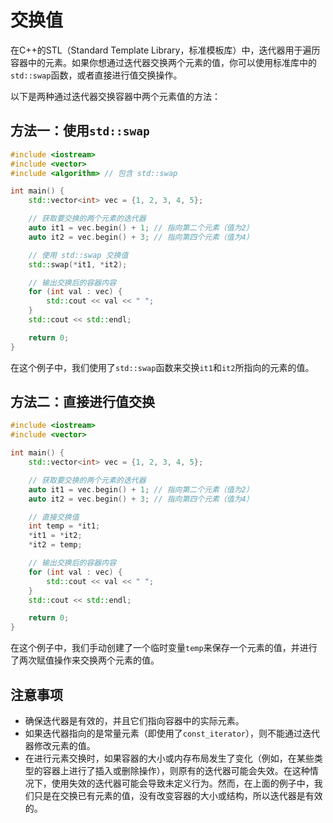 # 交换值

在C++的STL（Standard Template Library，标准模板库）中，迭代器用于遍历容器中的元素。如果你想通过迭代器交换两个元素的值，你可以使用标准库中的`std::swap`函数，或者直接进行值交换操作。

以下是两种通过迭代器交换容器中两个元素值的方法：

## 方法一：使用`std::swap`

```cpp
#include <iostream>
#include <vector>
#include <algorithm> // 包含 std::swap

int main() {
    std::vector<int> vec = {1, 2, 3, 4, 5};

    // 获取要交换的两个元素的迭代器
    auto it1 = vec.begin() + 1; // 指向第二个元素（值为2）
    auto it2 = vec.begin() + 3; // 指向第四个元素（值为4）

    // 使用 std::swap 交换值
    std::swap(*it1, *it2);

    // 输出交换后的容器内容
    for (int val : vec) {
        std::cout << val << " ";
    }
    std::cout << std::endl;

    return 0;
}
```

在这个例子中，我们使用了`std::swap`函数来交换`it1`和`it2`所指向的元素的值。

## 方法二：直接进行值交换

```cpp
#include <iostream>
#include <vector>

int main() {
    std::vector<int> vec = {1, 2, 3, 4, 5};

    // 获取要交换的两个元素的迭代器
    auto it1 = vec.begin() + 1; // 指向第二个元素（值为2）
    auto it2 = vec.begin() + 3; // 指向第四个元素（值为4）

    // 直接交换值
    int temp = *it1;
    *it1 = *it2;
    *it2 = temp;

    // 输出交换后的容器内容
    for (int val : vec) {
        std::cout << val << " ";
    }
    std::cout << std::endl;

    return 0;
}
```

在这个例子中，我们手动创建了一个临时变量`temp`来保存一个元素的值，并进行了两次赋值操作来交换两个元素的值。

## 注意事项

- 确保迭代器是有效的，并且它们指向容器中的实际元素。
- 如果迭代器指向的是常量元素（即使用了`const_iterator`），则不能通过迭代器修改元素的值。
- 在进行元素交换时，如果容器的大小或内存布局发生了变化（例如，在某些类型的容器上进行了插入或删除操作），则原有的迭代器可能会失效。在这种情况下，使用失效的迭代器可能会导致未定义行为。然而，在上面的例子中，我们只是在交换已有元素的值，没有改变容器的大小或结构，所以迭代器是有效的。
